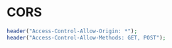 # CORS

```php
header("Access-Control-Allow-Origin: *");
header("Access-Control-Allow-Methods: GET, POST");
```